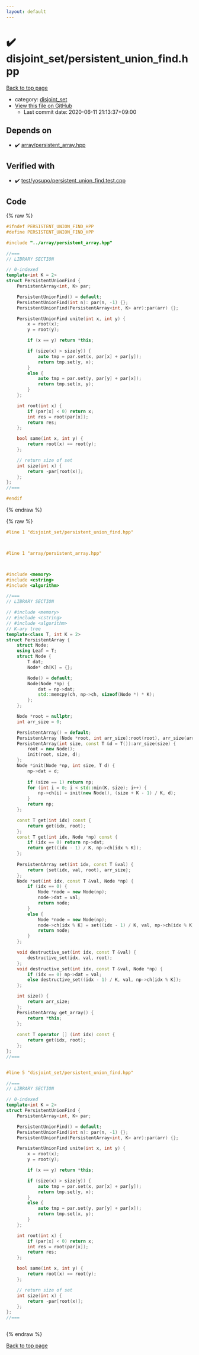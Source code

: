 ```yaml
---
layout: default
---
```


<!-- mathjax config similar to math.stackexchange -->
<script type="text/javascript" async
  src="https://cdnjs.cloudflare.com/ajax/libs/mathjax/2.7.5/MathJax.js?config=TeX-MML-AM_CHTML">
</script>
<script type="text/x-mathjax-config">
  MathJax.Hub.Config({
    TeX: { equationNumbers: { autoNumber: "AMS" }},
    tex2jax: {
      inlineMath: [ ['$','$'] ],
      processEscapes: true
    },
    "HTML-CSS": { matchFontHeight: false },
    displayAlign: "left",
    displayIndent: "2em"
  });
</script>

<script type="text/javascript" src="https://cdnjs.cloudflare.com/ajax/libs/jquery/3.4.1/jquery.min.js"></script>
<script src="https://cdn.jsdelivr.net/npm/jquery-balloon-js@1.1.2/jquery.balloon.min.js" integrity="sha256-ZEYs9VrgAeNuPvs15E39OsyOJaIkXEEt10fzxJ20+2I=" crossorigin="anonymous"></script>
<script type="text/javascript" src="../../assets/js/copy-button.js"></script>
<link rel="stylesheet" href="../../assets/css/copy-button.css" />


# :heavy_check_mark: disjoint_set/persistent_union_find.hpp

<a href="../../index.html">Back to top page</a>

* category: <a href="../../index.html#334b410b60c6352c539a44a5cc4509bc">disjoint_set</a>
* <a href="{{ site.github.repository_url }}/blob/master/disjoint_set/persistent_union_find.hpp">View this file on GitHub</a>
    - Last commit date: 2020-06-11 21:13:37+09:00




## Depends on

* :heavy_check_mark: <a href="../array/persistent_array.hpp.html">array/persistent_array.hpp</a>


## Verified with

* :heavy_check_mark: <a href="../../verify/test/yosupo/persistent_union_find.test.cpp.html">test/yosupo/persistent_union_find.test.cpp</a>


## Code

<a id="unbundled"></a>
{% raw %}
```cpp
#ifndef PERSISTENT_UNION_FIND_HPP
#define PERSISTENT_UNION_FIND_HPP

#include "../array/persistent_array.hpp"

//===
// LIBRARY SECTION

// 0-indexed
template<int K = 2>
struct PersistentUnionFind {
    PersistentArray<int, K> par;

    PersistentUnionFind() = default;
    PersistentUnionFind(int n): par(n, -1) {};
    PersistentUnionFind(PersistentArray<int, K> arr):par(arr) {};

    PersistentUnionFind unite(int x, int y) {
        x = root(x);
        y = root(y);

        if (x == y) return *this;

        if (size(x) > size(y)) {
            auto tmp = par.set(x, par[x] + par[y]);
            return tmp.set(y, x);
        }
        else {
            auto tmp = par.set(y, par[y] + par[x]);
            return tmp.set(x, y);
        }
    };

    int root(int x) {
        if (par[x] < 0) return x;
        int res = root(par[x]);
        return res;
    };

    bool same(int x, int y) {
        return root(x) == root(y);
    };

    // return size of set
    int size(int x) {
        return -par[root(x)];
    };
};
//===

#endif

```
{% endraw %}

<a id="bundled"></a>
{% raw %}
```cpp
#line 1 "disjoint_set/persistent_union_find.hpp"



#line 1 "array/persistent_array.hpp"



#include <memory>
#include <cstring>
#include <algorithm>

//===
// LIBRARY SECTION

// #include <memory>
// #include <cstring>
// #include <algorithm>
// K-ary tree
template<class T, int K = 2>
struct PersistentArray {
    struct Node;
    using Leaf = T;
    struct Node {
        T dat;
        Node* ch[K] = {};

        Node() = default;
        Node(Node *np) {
            dat = np->dat;
            std::memcpy(ch, np->ch, sizeof(Node *) * K);
        };
    };

    Node *root = nullptr;
    int arr_size = 0;

    PersistentArray() = default;
    PersistentArray (Node *root, int arr_size):root(root), arr_size(arr_size) {};
    PersistentArray(int size, const T &d = T()):arr_size(size) {
        root = new Node();
        init(root, size, d);
    };
    Node *init(Node *np, int size, T d) {
        np->dat = d;
                             
        if (size == 1) return np;
        for (int i = 0; i < std::min(K, size); i++) {
            np->ch[i] = init(new Node(), (size + K - 1) / K, d);
        }
        return np;
    };

    const T get(int idx) const {
        return get(idx, root);
    };
    const T get(int idx, Node *np) const {
        if (idx == 0) return np->dat;
        return get((idx - 1) / K, np->ch[idx % K]);
    };
    
    PersistentArray set(int idx, const T &val) {
        return {set(idx, val, root), arr_size};
    };
    Node *set(int idx, const T &val, Node *np) {
        if (idx == 0) {
            Node *node = new Node(np);
            node->dat = val;
            return node;
        }
        else {
            Node *node = new Node(np);
            node->ch[idx % K] = set((idx - 1) / K, val, np->ch[idx % K]);
            return node;
        }
    };

    void destructive_set(int idx, const T &val) {
        destructive_set(idx, val, root);
    };
    void destructive_set(int idx, const T &val, Node *np) {
        if (idx == 0) np->dat = val;
        else destructive_set((idx - 1) / K, val, np->ch[idx % K]);
    };

    int size() {
        return arr_size;
    };
    PersistentArray get_array() {
        return *this;
    };
    
    const T operator [] (int idx) const {
        return get(idx, root);
    };
};
//===


#line 5 "disjoint_set/persistent_union_find.hpp"

//===
// LIBRARY SECTION

// 0-indexed
template<int K = 2>
struct PersistentUnionFind {
    PersistentArray<int, K> par;

    PersistentUnionFind() = default;
    PersistentUnionFind(int n): par(n, -1) {};
    PersistentUnionFind(PersistentArray<int, K> arr):par(arr) {};

    PersistentUnionFind unite(int x, int y) {
        x = root(x);
        y = root(y);

        if (x == y) return *this;

        if (size(x) > size(y)) {
            auto tmp = par.set(x, par[x] + par[y]);
            return tmp.set(y, x);
        }
        else {
            auto tmp = par.set(y, par[y] + par[x]);
            return tmp.set(x, y);
        }
    };

    int root(int x) {
        if (par[x] < 0) return x;
        int res = root(par[x]);
        return res;
    };

    bool same(int x, int y) {
        return root(x) == root(y);
    };

    // return size of set
    int size(int x) {
        return -par[root(x)];
    };
};
//===



```
{% endraw %}

<a href="../../index.html">Back to top page</a>

